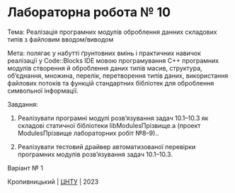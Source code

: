 ﻿# Лабораторна робота № 10

Тема: Реалізація програмних модулів оброблення данних складових типів з файловим вводом/виводом

Мета: полягає у набутті ґрунтовних вмінь і практичних
навичок реалізації у Code::Blocks IDE мовою програмування С++
програмних модулів створення й оброблення даних типів масив,
структура, об’єднання, множина, перелік, перетворення типів
даних, використання файлових потоків та функцій стандартних
бібліотек для оброблення символьної інформації. 

Завдання:

1. Реалізувати програмні модулі розв’язування задач 10.1–10.3
як складові статичної бібліотеки libModulesПрізвище.а (проект
ModulesПрізвище лабораторних робіт №8–9)..

2. Реалізувати тестовий драйвер автоматизованої перевірки
програмних модулів розв’язування задач 10.1–10.3. 

Варіант №   1


Кропивницький | <a href="http://www.kntu.kr.ua/">ЦНТУ</a> | 2023
